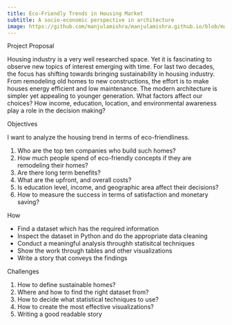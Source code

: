 ```yaml
---
title: Eco-Friendly Trends in Housing Market 
subtitle: A socio-economic perspective in architecture
image: https://github.com/manjulamishra/manjulamishra.github.io/blob/master/img/frank-zhang-675316-unsplash.jpg
---
```


Project Proposal

Housing industry is a very well researched space. Yet it is fascinating to observe new topics of interest emerging with time. For last two decades, the focus has shifting towards bringing sustainability in housing industry. From remodeling old homes to new constructions, the effort is to make houses energy efficient and low maintenance. The modern architecture is simpler yet appealing to younger generation. What factors affect our choices? How income, education, location, and environmental awareness play a role in the decision making? 


Objectives

I want to analyze the housing trend in terms of eco-friendliness. 

1. Who are the top ten companies who build such homes?  
2. How much people spend of eco-friendly concepts if they are remodeling their homes?
3. Are there long term benefits?
4. What are the upfront, and overall costs?
5. Is education level, income, and geographic area affect their decisions? 
6. How to measure the success in terms of satisfaction and monetary saving?

How

*   Find a dataset which has the required information
*   Inspect the dataset in Python and do the appropriate data cleaning
*   Conduct a meaningful analysis throughh statisitcal techniques
*   Show the work through tables and other visualizations
*   Write a story that conveys the findings

Challenges

1. How to define sustainable homes?
2. Where and how to find the right dataset from?
3. How to decide what statistical techniques to use?
4. How to create the most effective visualizations?
5. Writing a good readable story
 
 
